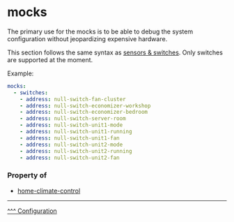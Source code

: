 mocks
==

The primary use for the mocks is to be able to debug the system configuration without jeopardizing expensive hardware.

This section follows the same syntax as [sensors & switches](./sensors-switches-fans.md). Only switches are supported at the moment.

Example:

```yaml
mocks:
  - switches:
    - address: null-switch-fan-cluster
    - address: null-switch-economizer-workshop
    - address: null-switch-economizer-bedroom
    - address: null-switch-server-room
    - address: null-switch-unit1-mode
    - address: null-switch-unit1-running
    - address: null-switch-unit1-fan
    - address: null-switch-unit2-mode
    - address: null-switch-unit2-running
    - address: null-switch-unit2-fan
```

### Property of
* [home-climate-control](./home-climate-control.md)

---
[^^^ Configuration](./index.md)
